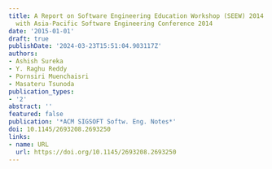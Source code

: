 ```yaml
---
title: A Report on Software Engineering Education Workshop (SEEW) 2014 Co-Located
  with Asia-Pacific Software Engineering Conference 2014
date: '2015-01-01'
draft: true
publishDate: '2024-03-23T15:51:04.903117Z'
authors:
- Ashish Sureka
- Y. Raghu Reddy
- Pornsiri Muenchaisri
- Masateru Tsunoda
publication_types:
- '2'
abstract: ''
featured: false
publication: '*ACM SIGSOFT Softw. Eng. Notes*'
doi: 10.1145/2693208.2693250
links:
- name: URL
  url: https://doi.org/10.1145/2693208.2693250
---
```


